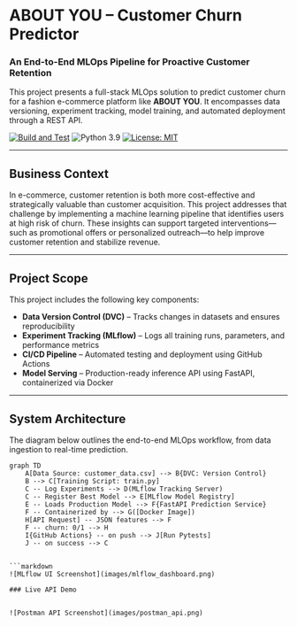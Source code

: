 # ABOUT YOU – Customer Churn Predictor

### An End-to-End MLOps Pipeline for Proactive Customer Retention

This project presents a full-stack MLOps solution to predict customer churn for a fashion e-commerce platform like **ABOUT YOU**. It encompasses data versioning, experiment tracking, model training, and automated deployment through a REST API.

[![Build and Test](https://github.com/pythongurfer/AboutYouChurnPredictor/actions/workflows/ci-cd.yml/badge.svg)](https://github.com/pythongurfer/AboutYouChurnPredictor/actions)
![Python 3.9](https://img.shields.io/badge/python-3.9-blue.svg)
[![License: MIT](https://img.shields.io/badge/License-MIT-yellow.svg)](https://opensource.org/licenses/MIT)

---

## Business Context

In e-commerce, customer retention is both more cost-effective and strategically valuable than customer acquisition. This project addresses that challenge by implementing a machine learning pipeline that identifies users at high risk of churn. These insights can support targeted interventions—such as promotional offers or personalized outreach—to help improve customer retention and stabilize revenue.

---

## Project Scope

This project includes the following key components:

- **Data Version Control (DVC)** – Tracks changes in datasets and ensures reproducibility  
- **Experiment Tracking (MLflow)** – Logs all training runs, parameters, and performance metrics  
- **CI/CD Pipeline** – Automated testing and deployment using GitHub Actions  
- **Model Serving** – Production-ready inference API using FastAPI, containerized via Docker  

---

## System Architecture

The diagram below outlines the end-to-end MLOps workflow, from data ingestion to real-time prediction.

```mermaid
graph TD
    A[Data Source: customer_data.csv] --> B{DVC: Version Control}
    B --> C[Training Script: train.py]
    C -- Log Experiments --> D(MLflow Tracking Server)
    C -- Register Best Model --> E[MLflow Model Registry]
    E -- Loads Production Model --> F{FastAPI Prediction Service}
    F -- Containerized by --> G([Docker Image])
    H[API Request] -- JSON features --> F
    F -- churn: 0/1 --> H
    I{GitHub Actions} -- on push --> J[Run Pytests]
    J -- on success --> C


```markdown
![MLflow UI Screenshot](images/mlflow_dashboard.png)

### Live API Demo


![Postman API Screenshot](images/postman_api.png)
